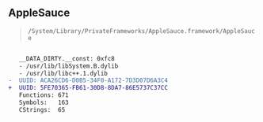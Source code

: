 ## AppleSauce

> `/System/Library/PrivateFrameworks/AppleSauce.framework/AppleSauce`

```diff

   __DATA_DIRTY.__const: 0xfc8
   - /usr/lib/libSystem.B.dylib
   - /usr/lib/libc++.1.dylib
-  UUID: ACA26CD6-D0B5-34F0-A172-7D3D07D6A3C4
+  UUID: 5FE70365-FB61-30D8-8DA7-86E5737C37CC
   Functions: 671
   Symbols:   163
   CStrings:  65

```

